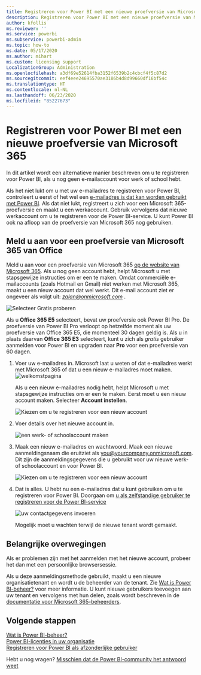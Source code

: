 ```yaml
---
title: Registreren voor Power BI met een nieuwe proefversie van Microsoft 365
description: Registreren voor Power BI met een nieuwe proefversie van Microsoft 365
author: kfollis
ms.reviewer: ''
ms.service: powerbi
ms.subservice: powerbi-admin
ms.topic: how-to
ms.date: 05/17/2020
ms.author: mihart
ms.custom: licensing support
LocalizationGroup: Administration
ms.openlocfilehash: a3df69e52614fba3152f6539b2c4cbcf4f5c87d2
ms.sourcegitcommit: eef4eee24695570ae3186b4d8d99660df16bf54c
ms.translationtype: HT
ms.contentlocale: nl-NL
ms.lasthandoff: 06/23/2020
ms.locfileid: "85227673"
---
```

# <a name="signing-up-for-power-bi-with-a-new-microsoft-365-trial"></a>Registreren voor Power BI met een nieuwe proefversie van Microsoft 365

In dit artikel wordt een alternatieve manier beschreven om u te registreren voor Power BI, als u nog geen e-mailaccount voor werk of school hebt.

Als het niet lukt om u met uw e-mailadres te registreren voor Power BI, controleert u eerst of het wel een [e-mailadres is dat kan worden gebruikt met Power BI](../fundamentals/service-self-service-signup-for-power-bi.md#supported-email-addresses). Als dat niet lukt, registreert u zich voor een Microsoft 365-proefversie en maakt u een werkaccount. Gebruik vervolgens dat nieuwe werkaccount om u te registreren voor de Power BI-service. U kunt Power BI ook na afloop van de proefversie van Microsoft 365 nog gebruiken.

## <a name="sign-up-for-a-microsoft-365-trial-of-office"></a>Meld u aan voor een proefversie van Microsoft 365 van Office

Meld u aan voor een proefversie van Microsoft 365 [op de website van Microsoft 365](https://www.microsoft.com/microsoft-365/business/compare-more-office-365-for-business-plans). Als u nog geen account hebt, helpt Microsoft u met stapsgewijze instructies om er een te maken. Omdat commerciële e-mailaccounts (zoals Hotmail en Gmail) niet werken met Microsoft 365, maakt u een nieuw account dat wel werkt.  Dit e-mail account ziet er ongeveer als volgt uit: *zalan@onmicrosoft.com* .

![Selecteer Gratis proberen](media/service-admin-signing-up-for-power-bi-with-a-new-office-365-trial/power-bi-try-free.png)

Als u **Office 365 E5** selecteert, bevat uw proefversie ook Power BI Pro. De proefversie van Power BI Pro verloopt op hetzelfde moment als uw proefversie van Office 365 E5, die momenteel 30 dagen geldig is. Als u in plaats daarvan **Office 365 E3** selecteert, kunt u zich als *gratis* gebruiker aanmelden voor Power BI en upgraden naar **Pro** voor een proefversie van 60 dagen. 

1. Voer uw e-mailadres in. Microsoft laat u weten of dat e-mailadres werkt met Microsoft 365 of dat u een nieuw e-mailadres moet maken.  ![welkomstpagina](media/service-admin-signing-up-for-power-bi-with-a-new-office-365-trial/power-bi-setup.png)

    Als u een nieuw e-mailadres nodig hebt, helpt Microsoft u met stapsgewijze instructies om er een te maken. Eerst moet u een nieuw account maken. Selecteer **Account instellen**.

    ![Kiezen om u te registreren voor een nieuw account](media/service-admin-signing-up-for-power-bi-with-a-new-office-365-trial/power-bi-email.png)

2. Voer details over het nieuwe account in.

    ![een werk- of schoolaccount maken](media/service-admin-signing-up-for-power-bi-with-a-new-office-365-trial/power-bi-enter-info.png)

3. Maak een nieuw e-mailadres en wachtwoord. Maak een nieuwe aanmeldingsnaam die eruitziet als you@yourcompany.onmicrosoft.com. Dit zijn de aanmeldingsgegevens die u gebruikt voor uw nieuwe werk- of schoolaccount en voor Power BI.

    ![Kiezen om u te registreren voor een nieuw account](media/service-admin-signing-up-for-power-bi-with-a-new-office-365-trial/power-bi-create-account.png)

4. Dat is alles.  U hebt nu een e-mailadres dat u kunt gebruiken om u te registreren voor Power BI. Doorgaan om [u als zelfstandige gebruiker te registreren voor de Power BI-service](../service-self-service-signup-for-power-bi.md)

     ![uw contactgegevens invoeren](media/service-admin-signing-up-for-power-bi-with-a-new-office-365-trial/power-bi-thank.png)

    Mogelijk moet u wachten terwijl de nieuwe tenant wordt gemaakt.

## <a name="important-considerations"></a>Belangrijke overwegingen

Als er problemen zijn met het aanmelden met het nieuwe account, probeer het dan met een persoonlijke browsersessie.

Als u deze aanmeldingsmethode gebruikt, maakt u een nieuwe organisatietenant en wordt u de beheerder van de tenant. Zie [Wat is Power BI-beheer?](service-admin-administering-power-bi-in-your-organization.md) voor meer informatie. U kunt nieuwe gebruikers toevoegen aan uw tenant en vervolgens met hun delen, zoals wordt beschreven in de [documentatie voor Microsoft 365-beheerders](https://support.office.com/article/Add-users-individually-to-Office-365---Admin-Help-1970f7d6-03b5-442f-b385-5880b9c256ec).

## <a name="next-steps"></a>Volgende stappen

[Wat is Power BI-beheer?](service-admin-administering-power-bi-in-your-organization.md)  
[Power BI-licenties in uw organisatie](service-admin-licensing-organization.md)  
[Registreren voor Power BI als afzonderlijke gebruiker](../fundamentals/service-self-service-signup-for-power-bi.md)

Hebt u nog vragen? [Misschien dat de Power BI-community het antwoord weet](https://community.powerbi.com/)
